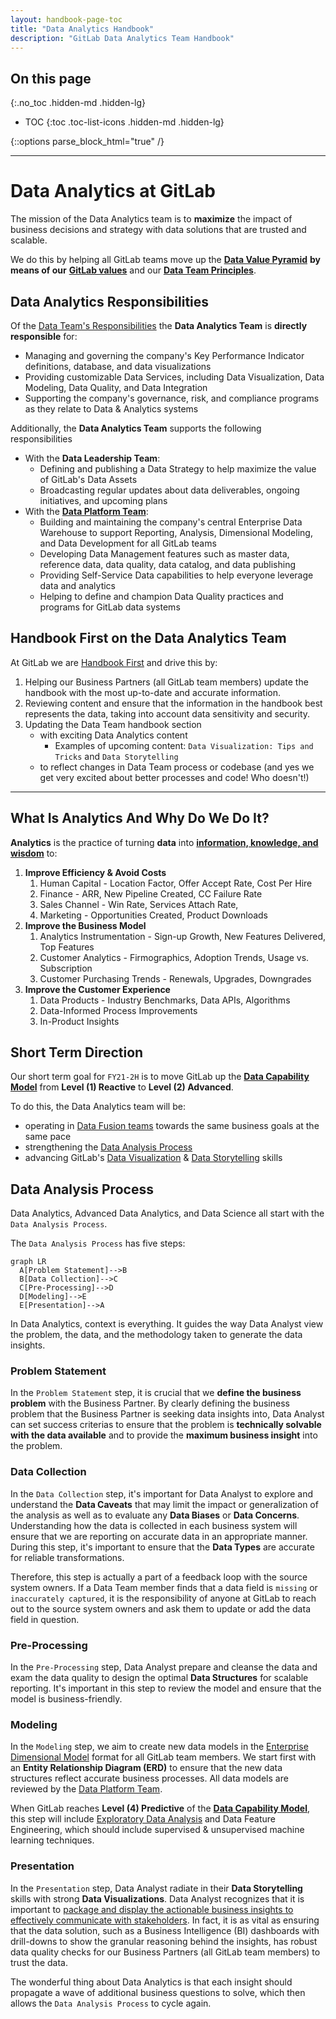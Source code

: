 ```yaml
---
layout: handbook-page-toc
title: "Data Analytics Handbook"
description: "GitLab Data Analytics Team Handbook"
---
```


## On this page
{:.no_toc .hidden-md .hidden-lg}

- TOC
{:toc .toc-list-icons .hidden-md .hidden-lg}

{::options parse_block_html="true" /}

----

# Data Analytics at GitLab

The mission of the Data Analytics team is to **maximize** the impact of business decisions and strategy with data solutions that are trusted and scalable.

We do this by helping all GitLab teams move up the [**Data Value Pyramid**](/handbook/business-technology/data-team/direction/#data-value-pyramid) **by means of our** [**GitLab values**](/handbook/values/) and our [**Data Team Principles**](/handbook/business-technology/data-team/#data-team-principles).


## Data Analytics Responsibilities

Of the [Data Team's Responsibilities](/handbook/business-technology/data-team/#responsibilities) the **Data Analytics Team** is **directly responsible** for:
- Managing and governing the company's Key Performance Indicator definitions, database, and data visualizations
- Providing customizable Data Services, including Data Visualization, Data Modeling, Data Quality, and Data Integration
- Supporting the company's governance, risk, and compliance programs as they relate to Data & Analytics systems

Additionally, the **Data Analytics Team** supports the following responsibilities
- With the **Data Leadership Team**:
    - Defining and publishing a Data Strategy to help maximize the value of GitLab's Data Assets
    - Broadcasting regular updates about data deliverables, ongoing initiatives, and upcoming plans
- With the [**Data Platform Team**](/handbook/business-technology/data-team/organization/engineering/#data-platform-responsibilities):
    - Building and maintaining the company's central Enterprise Data Warehouse to support Reporting, Analysis, Dimensional Modeling, and Data Development for all GitLab teams
    - Developing Data Management features such as master data, reference data, data quality, data catalog, and data publishing
    - Providing Self-Service Data capabilities to help everyone leverage data and analytics
    - Helping to define and champion Data Quality practices and programs for GitLab data systems

## Handbook First on the Data Analytics Team

At GitLab we are [Handbook First](/handbook/handbook-usage/#why-handbook-first) and drive this by:
1. Helping our Business Partners (all GitLab team members) update the handbook with the most up-to-date and accurate information.
1. Reviewing content and ensure that the information in the handbook best represents the data, taking into account data sensitivity and security.
1. Updating the Data Team handbook section
    - with exciting Data Analytics content
        - Examples of upcoming content: `Data Visualization: Tips and Tricks` and `Data Storytelling`
    - to reflect changes in Data Team process or codebase  (and yes we get very excited about better processes and code! Who doesn't!)

---

## What Is Analytics And Why Do We Do It?

**Analytics** is the practice of turning **data** into [**information, knowledge, and wisdom**](/handbook/business-technology/data-team/direction/#data-value-pyramid) to:
1. **Improve Efficiency & Avoid Costs**
    1. Human Capital - Location Factor, Offer Accept Rate, Cost Per Hire
    1. Finance - ARR, New Pipeline Created, CC Failure Rate
    1. Sales Channel - Win Rate, Services Attach Rate,
    1. Marketing - Opportunities Created, Product Downloads
1. **Improve the Business Model**
    1. Analytics Instrumentation - Sign-up Growth, New Features Delivered, Top Features
    1. Customer Analytics - Firmographics, Adoption Trends, Usage vs. Subscription
    1. Customer Purchasing Trends - Renewals, Upgrades, Downgrades
1. **Improve the Customer Experience**
    1. Data Products - Industry Benchmarks, Data APIs, Algorithms
    1. Data-Informed Process Improvements
    1. In-Product Insights

## Short Term Direction
Our short term goal for `FY21-2H` is to move GitLab up the [**Data Capability Model**](/handbook/business-technology/data-team/direction/#data-capability-model) from **Level (1) Reactive** to **Level (2) Advanced**.

To do this, the Data Analytics team will be:
- operating in [Data Fusion teams](https://about.gitlab.com/handbook/business-technology/data-team/organization/#fusion-teams) towards the same business goals at the same pace
- strengthening the [Data Analysis Process](/handbook/business-technology/data-team/organization/analytics/#data-analysis-process)
- advancing GitLab's [Data Visualization](https://datavizcatalogue.com/) & [Data Storytelling](https://www.forbes.com/sites/brentdykes/2016/03/31/data-storytelling-the-essential-data-science-skill-everyone-needs/#71f2f94852ad) skills


## Data Analysis Process

Data Analytics, Advanced Data Analytics, and Data Science all start with the `Data Analysis Process`.

The `Data Analysis Process` has five steps:

```mermaid
graph LR
  A[Problem Statement]-->B
  B[Data Collection]-->C
  C[Pre-Processing]-->D
  D[Modeling]-->E
  E[Presentation]-->A
```

In Data Analytics, context is everything. It guides the way Data Analyst view the problem, the data, and the methodology taken to generate the data insights.

### Problem Statement

In the `Problem Statement` step, it is crucial that we **define the business problem** with the Business Partner. By clearly defining the business problem that the Business Partner is seeking data insights into, Data Analyst can set success criterias to ensure that the problem is **technically solvable with the data available** and to provide the **maximum business insight** into the problem.

### Data Collection

In the `Data Collection` step, it's important for Data Analyst to explore and understand the **Data Caveats** that may limit the impact or generalization of the analysis as well as to evaluate any **Data Biases** or **Data Concerns**. Understanding how the data is collected in each business system will ensure that we are reporting on accurate data in an appropriate manner. During this step, it's important to ensure that the **Data Types** are accurate for reliable transformations.

Therefore, this step is actually a part of a feedback loop with the source system owners. If a Data Team member finds that a data field is `missing` or `inaccurately captured`, it is the responsibility of anyone at GitLab to reach out to the source system owners and ask them to update or add the data field in question.

### Pre-Processing

In the `Pre-Processing` step, Data Analyst prepare and cleanse the data and exam the data quality to design the optimal **Data Structures** for scalable reporting. It's important in this step to review the model and ensure that the model is business-friendly.

### Modeling

In the `Modeling` step, we aim to create new data models in the [Enterprise Dimensional Model](/handbook/business-technology/data-team/platform/edw/) format for all GitLab team members. We start first with an **Entity Relationship Diagram (ERD)** to ensure that the new data structures reflect accurate business processes. All data models are reviewed by the [Data Platform Team](/handbook/business-technology/data-team/organization/engineering/#data-platform-responsibilities).

When GitLab reaches **Level (4) Predictive** of the [**Data Capability Model**](/handbook/business-technology/data-team/direction/#data-capability-model), this step will include [Exploratory Data Analysis](https://en.wikipedia.org/wiki/Exploratory_data_analysis) and Data Feature Engineering, which should include supervised & unsupervised machine learning techniques.

### Presentation

In the `Presentation` step, Data Analyst radiate in their **Data Storytelling** skills with strong **Data Visualizations**. Data Analyst recognizes that it is important to [package and display the actionable business insights to effectively communicate with stakeholders](https://www.forbes.com/sites/evamurray/2019/01/28/how-data-visualization-supports-communication/#3a8d1972cced). In fact, it is as vital as ensuring that the data solution, such as a Business Intelligence (BI) dashboards with drill-downs to show the granular reasoning behind the insights, has robust data quality checks for our Business Partners (all GitLab team members) to trust the data.

The wonderful thing about Data Analytics is that each insight should propagate a wave of additional business questions to solve, which then allows the `Data Analysis Process` to cycle again.
